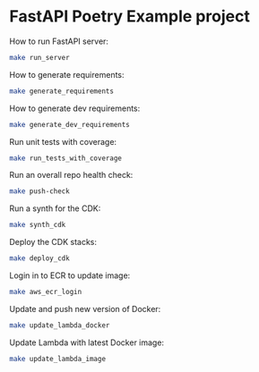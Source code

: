 # FastAPI Poetry Example project

How to run FastAPI server:
```bash
make run_server
```

How to generate requirements:
```bash
make generate_requirements
```

How to generate dev requirements:
```bash
make generate_dev_requirements
```

Run unit tests with coverage:
```bash
make run_tests_with_coverage
```

Run an overall repo health check:
```bash
make push-check
```

Run a synth for the CDK:
```bash
make synth_cdk
```

Deploy the CDK stacks:
```bash
make deploy_cdk
```

Login in to ECR to update image:
```bash
make aws_ecr_login
```

Update and push new version of Docker:
```bash
make update_lambda_docker
```

Update Lambda with latest Docker image:
```bash
make update_lambda_image
```
